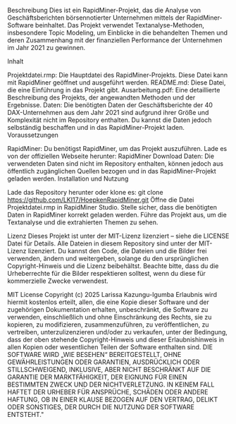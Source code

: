 Beschreibung
Dies ist ein RapidMiner-Projekt, das die Analyse von Geschäftsberichten börsennotierter Unternehmen mittels der RapidMiner-Software beinhaltet. Das Projekt verwendet Textanalyse-Methoden, insbesondere Topic Modeling, um Einblicke in die behandelten Themen und deren Zusammenhang mit der finanziellen Performance der Unternehmen im Jahr 2021 zu gewinnen.

Inhalt

Projektdatei.rmp: Die Hauptdatei des RapidMiner-Projekts. Diese Datei kann mit RapidMiner geöffnet und ausgeführt werden.
README.md: Diese Datei, die eine Einführung in das Projekt gibt.
Ausarbeitung.pdf: Eine detaillierte Beschreibung des Projekts, der angewandten Methoden und der Ergebnisse.
Daten: Die benötigten Daten der Geschäftsberichte der 40 DAX-Unternehmen aus dem Jahr 2021 sind aufgrund ihrer Größe und Komplexität nicht im Repository enthalten. Du kannst die Daten jedoch selbständig beschaffen und in das RapidMiner-Projekt laden.
Voraussetzungen

RapidMiner: Du benötigst RapidMiner, um das Projekt auszuführen. Lade es von der offiziellen Webseite herunter: RapidMiner Download
Daten: Die verwendeten Daten sind nicht im Repository enthalten, können jedoch aus öffentlich zugänglichen Quellen bezogen und in das RapidMiner-Projekt geladen werden.
Installation und Nutzung

Lade das Repository herunter oder klone es: git clone https://github.com/LKI17/HoepkenRapidMiner.git
Öffne die Datei Projektdatei.rmp in RapidMiner Studio.
Stelle sicher, dass die benötigten Daten in RapidMiner korrekt geladen werden.
Führe das Projekt aus, um die Textanalyse und die extrahierten Themen zu sehen.

Lizenz Dieses Projekt ist unter der MIT-Lizenz lizenziert – siehe die LICENSE Datei für Details. Alle Dateien in diesem Repository sind unter der MIT-Lizenz lizenziert. Du kannst den Code, die Dateien und die Bilder frei verwenden, ändern und weitergeben, solange du den ursprünglichen Copyright-Hinweis und die Lizenz beibehältst. Beachte bitte, dass du die Urheberrechte für die Bilder respektieren solltest, wenn du diese für kommerzielle Zwecke verwendest.

MIT License Copyright (c) 2025 Larissa Kazungu-Igumba Erlaubnis wird hiermit kostenlos erteilt, allen, die eine Kopie dieser Software und der zugehörigen Dokumentation erhalten, unbeschränkt, die Software zu verwenden, einschließlich und ohne Einschränkung des Rechts, sie zu kopieren, zu modifizieren, zusammenzuführen, zu veröffentlichen, zu vertreiben, unterzulizenzieren und/oder zu verkaufen, unter der Bedingung, dass der oben stehende Copyright-Hinweis und dieser Erlaubnishinweis in allen Kopien oder wesentlichen Teilen der Software enthalten sind. DIE SOFTWARE WIRD „WIE BESEHEN“ BEREITGESTELLT, OHNE GEWÄHRLEISTUNGEN ODER GARANTIEN, AUSDRÜCKLICH ODER STILLSCHWEIGEND, INKLUSIVE, ABER NICHT BESCHRÄNKT AUF DIE GARANTIE DER MARKTFÄHIGKEIT, DER EIGNUNG FÜR EINEN BESTIMMTEN ZWECK UND DER NICHTVERLETZUNG. IN KEINEM FALL HAFTET DER URHEBER FÜR ANSPRÜCHE, SCHÄDEN ODER ANDERE HAFTUNG, OB IN EINER KLAUSE BEZOGEN AUF DEN VERTRAG, DELIKT ODER SONSTIGES, DER DURCH DIE NUTZUNG DER SOFTWARE ENTSTEHT."
